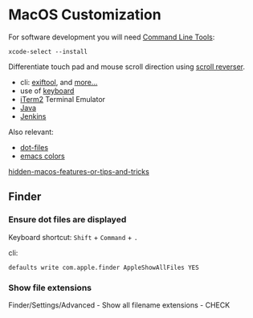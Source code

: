 # MacOS Customization

For software development you will need
[Command Line Tools](https://developer.apple.com/library/archive/technotes/tn2339/_index.html):

```
xcode-select --install
```

Differentiate touch pad and mouse scroll direction using
[scroll reverser](https://pilotmoon.com/scrollreverser/).

* cli: [exiftool](../apps/cli-exiftool.html), and [more...](cli.html)
* use of [keyboard](keyboard.html)
* [iTerm2](iTerm2.html) Terminal Emulator
* [Java](java.html)
* [Jenkins](jenkins.html)

Also relevant:

* [dot-files](../apps/dot-files/)
* [emacs colors](../apps/emacs.html)

[hidden-macos-features-or-tips-and-tricks](https://apple.stackexchange.com/questions/400/please-share-your-hidden-macos-features-or-tips-and-tricks)

## Finder

### Ensure dot files are displayed

Keyboard shortcut: `Shift` + `Command` + `.`

cli:
```
defaults write com.apple.finder AppleShowAllFiles YES
```

### Show file extensions

Finder/Settings/Advanced - Show all filename extensions - CHECK

